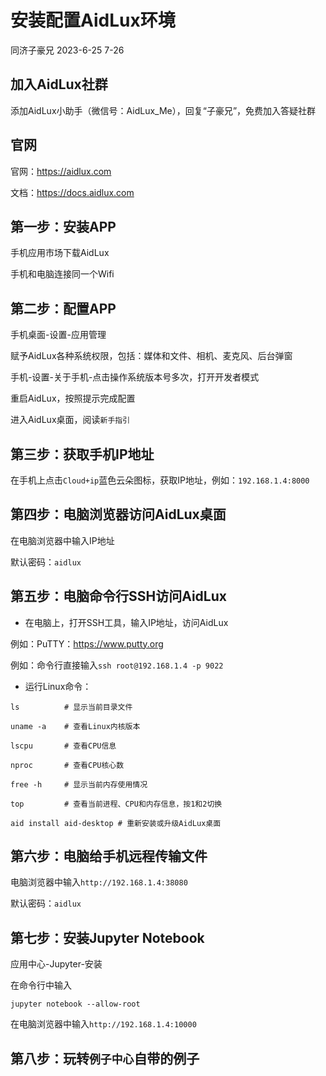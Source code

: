 # 安装配置AidLux环境

同济子豪兄 2023-6-25 7-26

## 加入AidLux社群

添加AidLux小助手（微信号：AidLux_Me），回复“子豪兄”，免费加入答疑社群

## 官网

官网：https://aidlux.com

文档：https://docs.aidlux.com

## 第一步：安装APP

手机应用市场下载AidLux

手机和电脑连接同一个Wifi

## 第二步：配置APP

手机桌面-设置-应用管理

赋予AidLux各种系统权限，包括：媒体和文件、相机、麦克风、后台弹窗

手机-设置-关于手机-点击操作系统版本号多次，打开开发者模式

重启AidLux，按照提示完成配置

进入AidLux桌面，阅读`新手指引`

## 第三步：获取手机IP地址

在手机上点击`Cloud+ip`蓝色云朵图标，获取IP地址，例如：`192.168.1.4:8000`

## 第四步：电脑浏览器访问AidLux桌面

在电脑浏览器中输入IP地址

默认密码：`aidlux`

## 第五步：电脑命令行SSH访问AidLux

- 在电脑上，打开SSH工具，输入IP地址，访问AidLux

例如：PuTTY：https://www.putty.org

例如：命令行直接输入`ssh root@192.168.1.4 -p 9022`

- 运行Linux命令：

```shell
ls          # 显示当前目录文件

uname -a    # 查看Linux内核版本

lscpu       # 查看CPU信息

nproc       # 查看CPU核心数

free -h     # 显示当前内存使用情况

top         # 查看当前进程、CPU和内存信息，按1和2切换

aid install aid-desktop # 重新安装或升级AidLux桌面

```

## 第六步：电脑给手机远程传输文件

电脑浏览器中输入`http://192.168.1.4:38080`

默认密码：`aidlux`

## 第七步：安装Jupyter Notebook

应用中心-Jupyter-安装

在命令行中输入
```shell
jupyter notebook --allow-root
```
在电脑浏览器中输入`http://192.168.1.4:10000`

## 第八步：玩转`例子中心`自带的例子

